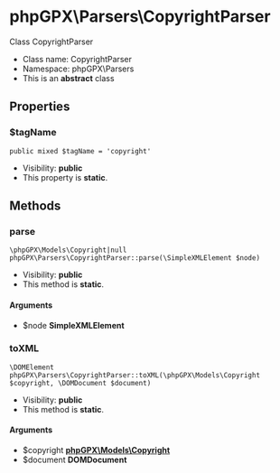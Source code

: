 phpGPX\Parsers\CopyrightParser
===============

Class CopyrightParser




* Class name: CopyrightParser
* Namespace: phpGPX\Parsers
* This is an **abstract** class





Properties
----------


### $tagName

    public mixed $tagName = 'copyright'





* Visibility: **public**
* This property is **static**.


Methods
-------


### parse

    \phpGPX\Models\Copyright|null phpGPX\Parsers\CopyrightParser::parse(\SimpleXMLElement $node)





* Visibility: **public**
* This method is **static**.


#### Arguments
* $node **SimpleXMLElement**



### toXML

    \DOMElement phpGPX\Parsers\CopyrightParser::toXML(\phpGPX\Models\Copyright $copyright, \DOMDocument $document)





* Visibility: **public**
* This method is **static**.


#### Arguments
* $copyright **[phpGPX\Models\Copyright](phpGPX-Models-Copyright.md)**
* $document **DOMDocument**


